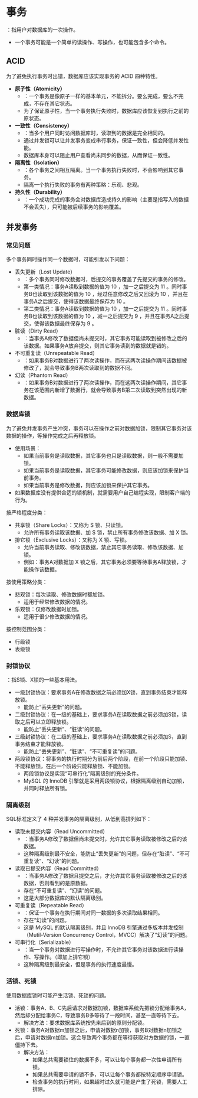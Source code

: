 # 事务

：指用户对数据库的一次操作。
- 一个事务可能是一个简单的读操作、写操作，也可能包含多个命令。

## ACID

为了避免执行事务时出错，数据库应该实现事务的 ACID 四种特性。
- **原子性（Atomicity）**
  - ：一个事务是像原子一样的基本单元，不能拆分。要么完成，要么不完成，不存在其它状态。
  - 为了保证原子性，当一个事务执行失败时，数据库应该恢复到执行之前的原状态。
- **一致性（Consistency）**
  - ：当多个用户同时访问数据库时，读取到的数据是完全相同的。
  - 通过并发锁可以让并发事务变成串行事务，保证一致性，但会降低并发性能。
  - 数据库本身可以阻止用户查看尚未同步的数据，从而保证一致性。
- **隔离性（Isolation）**
  - ：各个事务之间相互隔离。当一个事务执行失败时，不会影响到其它事务。
  - 隔离一个执行失败的事务有两种策略：乐观、悲观。
- **持久性（Durability）**
  - ：一个成功完成的事务会对数据库造成持久的影响（主要是指写入的数据不会丢失），只可能被后续事务的影响覆盖。

## 并发事务

### 常见问题

多个事务同时操作同一个数据时，可能引发以下问题：
- 丢失更新（Lost Update）
  - ：多个事务同时修改数据时，后提交的事务覆盖了先提交的事务的修改。
  - 第一类情况：事务A读取到数据的值为 10 ，加一之后提交为 11 。同时事务B也读取到该数据的值为 10 ，经过任意修改之后又回滚为 10 ，并且在事务A之后提交，使得该数据最终保存为 10 。
  - 第二类情况：事务A读取到数据的值为 10 ，加一之后提交为 11 。同时事务B也读取到该数据的值为 10 ，减一之后提交为 9 ，并且在事务A之后提交，使得该数据最终保存为 9 。
- 脏读（Dirty Read）
  - ：当事务A修改了数据但尚未提交时，其它事务可能读取到被修改之后的该数据。如果事务A放弃提交，则其它事务读到的数据就是错的。
- 不可重复读（Unrepeatable Read）
  - ：如果事务B对数据进行了两次读操作，而在这两次读操作期间该数据被修改了，就会导致事务B两次读取到的数据不同。
- 幻读（Phantom Read）
  - ：如果事务B对数据进行了两次读操作，而在这两次读操作期间，其它事务在该范围内新增了数据行，就会导致事务B第二次读取到突然出现的新数据。

### 数据库锁

为了避免并发事务产生冲突，事务可以在操作之前对数据加锁，限制其它事务对该数据的操作，等操作完成之后再释放锁。
- 使用场景：
  - 如果当前事务是读取数据，其它事务也只是读取数据，则一般不需要加锁。
  - 如果当前事务是读取数据，其它事务可能修改数据，则应该加锁来保护当前事务。
  - 如果当前事务是修改数据，则应该加锁来保护其它事务。
- 如果数据库没有提供合适的锁机制，就需要用户自己编程实现，限制客户端的行为。

按严格程度分类：
- 共享锁（Share Locks）：又称为 S 锁、只读锁。
  - 允许所有事务读取该数据、加 S 锁，禁止所有事务修改该数据、加 X 锁。
- 排它锁（Exclusive Locks）：又称为 X 锁、写锁。
  - 允许当前事务读取、修改该数据，禁止其它事务读取、修改该数据、加锁。
  - 例如：事务A对数据加 X 锁之后，其它事务必须要等待事务A释放锁，才能操作该数据。

按使用策略分类：
- 悲观锁：每次读取、修改数据时都加锁。
  - 适用于经常修改数据的情况。
- 乐观锁：仅修改数据时加锁。
  - 适用于很少修改数据的情况。

按控制范围分类：
- 行级锁
- 表级锁

### 封锁协议

：指S锁、X锁的一些基本用法。
- 一级封锁协议：要求事务A在修改数据之前必须加X锁，直到事务结束才能释放锁。
  - 能防止“丢失更新”的问题。
- 二级封锁协议：在一级的基础上，要求事务A在读取数据之前必须加S锁，读取之后可以立即释放锁。
  - 能防止“丢失更新”、“脏读”的问题。
- 三级封锁协议：在二级的基础上，要求事务A在读取数据之前必须加S，直到事务结束才能释放锁。
  - 能防止“丢失更新”、“脏读”、“不可重复读”的问题。
- 两段锁协议：将事务的执行时期分为前后两个阶段，在前一个阶段只能加锁、不能释放锁，在后一个阶段只能释放锁、不能加锁。
  - 两段锁协议是实现“可串行化”隔离级别的充分条件。
  - MySQL 的 InnoDB 引擎就是采用两段锁协议，根据隔离级别自动加锁，并同时释放所有锁。

### 隔离级别

SQL标准定义了 4 种并发事务的隔离级别，从低到高排列如下：
- 读取未提交内容（Read Uncommitted）
  - ：当事务A修改了数据但尚未提交时，允许其它事务读取被修改之后的该数据。
  - 这种隔离级别最不安全，能防止“丢失更新”的问题，但存在“脏读”、“不可重复读”、“幻读”的问题。
- 读取已提交内容（Read Committed）
  - ：当事务A修改了数据且提交之后，才允许其它事务读取被修改之后的该数据，否则看到的是原数据。
  - 存在“不可重复读”、“幻读”的问题。
  - 这是大部分数据库的默认隔离级别。
- 可重复读（Repeatable Read）
  - ：保证一个事务在执行期间对同一数据的多次读取结果相同。
  - 存在“幻读”的问题。
  - 这是 MySQL 的默认隔离级别，并且 InnoDB 引擎通过多版本并发控制（Mutil-Version Concurrency Control，MVCC）解决了“幻读”的问题。
- 可串行化（Serializable）
  - ：当一个事务对数据进行写操作时，不允许其它事务对该数据进行读操作、写操作。（即加上排它锁）
  - 这种隔离级别最安全，但是事务的执行速度最慢。

### 活锁、死锁

使用数据库锁时可能产生活锁、死锁的问题。
- 活锁：事务A、B、C先后请求对数据加锁，数据库系统先把锁分配给事务A，然后却分配给事务C，导致事务B多等待了一段时间，甚至一直等待下去。
  - 解决方法：要求数据库系统按先来后到的原则分配锁。
- 死锁：事务A对数据m加锁之后，申请对数据n加锁，事务B对数据n加锁之后，申请对数据m加锁。这会导致两个事务都在等待获取对方数据的锁，一直僵持下去。
  - 解决方法：
    - 如果总共需要锁住的数据不多，可以让每个事务都一次性申请所有锁。
    - 如果总共需要申请的锁不多，可以让每个事务都按特定顺序申请锁。
    - 检查事务的执行时间，如果超时过久就可能是产生了死锁，需要人工排除。
